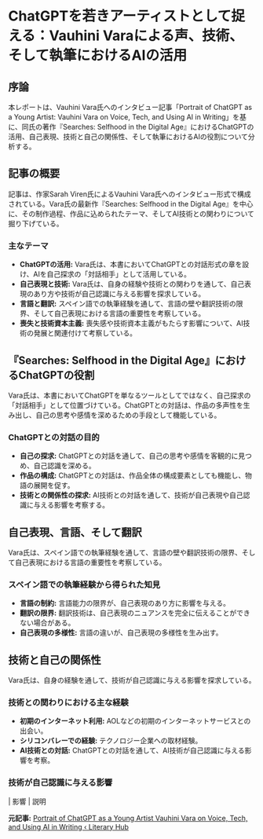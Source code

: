 # ChatGPTを若きアーティストとして捉える：Vauhini Varaによる声、技術、そして執筆におけるAIの活用

## 序論

本レポートは、Vauhini Vara氏へのインタビュー記事「Portrait of ChatGPT as a Young Artist: Vauhini Vara on Voice, Tech, and Using AI in Writing」を基に、同氏の著作『Searches: Selfhood in the Digital Age』におけるChatGPTの活用、自己表現、技術と自己の関係性、そして執筆におけるAIの役割について分析する。

## 記事の概要

記事は、作家Sarah Viren氏によるVauhini Vara氏へのインタビュー形式で構成されている。Vara氏の最新作『Searches: Selfhood in the Digital Age』を中心に、その制作過程、作品に込められたテーマ、そしてAI技術との関わりについて掘り下げている。

### 主なテーマ

* **ChatGPTの活用:** Vara氏は、本書においてChatGPTとの対話形式の章を設け、AIを自己探求の「対話相手」として活用している。
* **自己表現と技術:** Vara氏は、自身の経験や技術との関わりを通して、自己表現のあり方や技術が自己認識に与える影響を探求している。
* **言語と翻訳:** スペイン語での執筆経験を通して、言語の壁や翻訳技術の限界、そして自己表現における言語の重要性を考察している。
* **喪失と技術資本主義:** 喪失感や技術資本主義がもたらす影響について、AI技術の発展と関連付けて考察している。

## 『Searches: Selfhood in the Digital Age』におけるChatGPTの役割

Vara氏は、本書においてChatGPTを単なるツールとしてではなく、自己探求の「対話相手」として位置づけている。ChatGPTとの対話は、作品の多声性を生み出し、自己の思考や感情を深めるための手段として機能している。

### ChatGPTとの対話の目的

* **自己の探求:** ChatGPTとの対話を通して、自己の思考や感情を客観的に見つめ、自己認識を深める。
* **作品の構成:** ChatGPTとの対話は、作品全体の構成要素としても機能し、物語の展開を促す。
* **技術との関係性の探求:** AI技術との対話を通して、技術が自己表現や自己認識に与える影響を考察する。

## 自己表現、言語、そして翻訳

Vara氏は、スペイン語での執筆経験を通して、言語の壁や翻訳技術の限界、そして自己表現における言語の重要性を考察している。

### スペイン語での執筆経験から得られた知見

* **言語の制約:** 言語能力の限界が、自己表現のあり方に影響を与える。
* **翻訳の限界:** 翻訳技術は、自己表現のニュアンスを完全に伝えることができない場合がある。
* **自己表現の多様性:** 言語の違いが、自己表現の多様性を生み出す。

## 技術と自己の関係性

Vara氏は、自身の経験を通して、技術が自己認識に与える影響を探求している。

### 技術との関わりにおける主な経験

* **初期のインターネット利用:** AOLなどの初期のインターネットサービスとの出会い。
* **シリコンバレーでの経験:** テクノロジー企業への取材経験。
* **AI技術との対話:** ChatGPTとの対話を通して、AI技術が自己認識に与える影響を考察。

### 技術が自己認識に与える影響

| 影響 | 説明 

**元記事:** [Portrait of ChatGPT as a Young Artist Vauhini Vara on Voice, Tech, and Using AI in Writing ‹ Literary Hub](https://lithub.com/portrait-of-chatgpt-as-a-young-artist-vauhini-vara-on-voice-tech-and-using-ai-in-writing/)